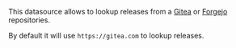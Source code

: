 This datasource allows to lookup releases from a [Gitea](https://about.gitea.com/) or [Forgejo](https://forgejo.org/) repositories.

By default it will use `https://gitea.com` to lookup releases.
